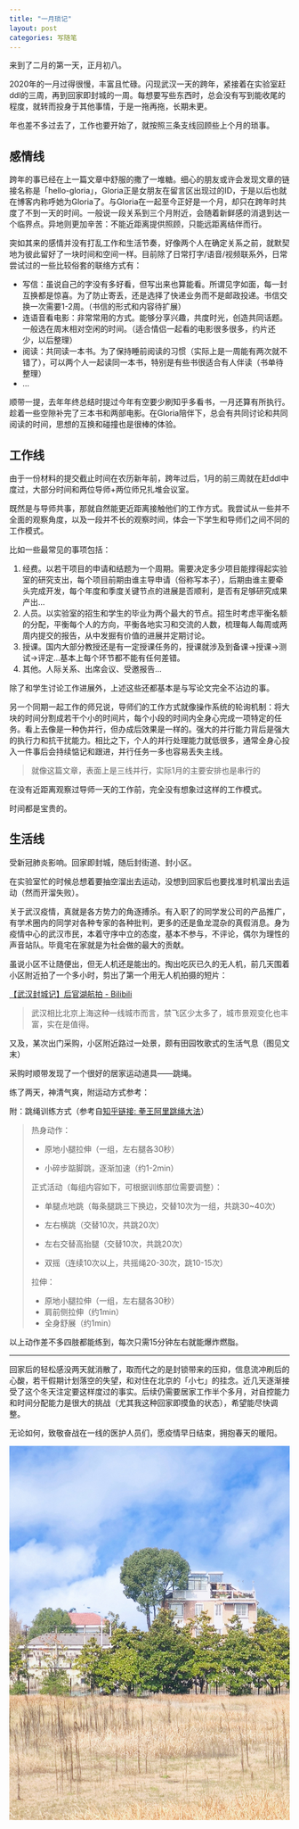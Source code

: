 ```yaml
---
title: "一月琐记"
layout: post
categories: 写随笔
---
```


来到了二月的第一天，正月初八。

<!-- more -->

2020年的一月过得很慢，丰富且忙碌。闪现武汉一天的跨年，紧接着在实验室赶ddl的三周，再到回家即封城的一周。每想要写些东西时，总会没有写到能收尾的程度，就转而投身于其他事情，于是一拖再拖，长期未更。

年也差不多过去了，工作也要开始了，就按照三条支线回顾些上个月的琐事。

## 感情线

跨年的事已经在上一篇文章中舒服的撒了一堆糖。细心的朋友或许会发现文章的链接名称是「hello-gloria」，Gloria正是女朋友在留言区出现过的ID，于是以后也就在博客内称呼她为Gloria了。与Gloria在一起至今正好是一个月，却只在跨年时共度了不到一天的时间。一般说一段关系到三个月附近，会随着新鲜感的消退到达一个临界点。异地则更加辛苦：不能近距离提供照顾，只能远距离结伴而行。

突如其来的感情并没有打乱工作和生活节奏，好像两个人在确定关系之前，就默契地为彼此留好了一块时间和空间一样。目前除了日常打字/语音/视频联系外，日常尝试过的一些比较俗套的联络方式有：

* 写信：虽说自己的字没有多好看，但写出来也算能看。所谓见字如面，每一封互换都是惊喜。为了防止寄丢，还是选择了快递业务而不是邮政投递。书信交换一次需要1-2周。（书信的形式和内容待扩展）
* 连语音看电影：非常常用的方式。能够分享兴趣，共度时光，创造共同话题。一般选在周末相对空闲的时间。（适合情侣一起看的电影很多很多，约片还少，以后整理）
* 阅读：共同读一本书。为了保持睡前阅读的习惯（实际上是一周能有两次就不错了），可以两个人一起读同一本书，特别是有些书很适合有人伴读（书单待整理）
* ...

顺带一提，去年年终总结时提过今年有空要少刷知乎多看书，一月还算有所执行。趁着一些空隙补完了三本书和两部电影。在Gloria陪伴下，总会有共同讨论和共同阅读的时间，思想的互换和碰撞也是很棒的体验。

## 工作线

由于一份材料的提交截止时间在农历新年前，跨年过后，1月的前三周就在赶ddl中度过，大部分时间和两位导师+两位师兄扎堆会议室。

既然是与导师共事，那就自然能更近距离接触他们的工作方式。我尝试从一些并不全面的观察角度，以及一段并不长的观察时间，体会一下学生和导师们之间不同的工作模式。

比如一些最常见的事项包括：

1. 经费。以若干项目的申请和结题为一个周期。需要决定多少项目能撑得起实验室的研究支出，每个项目前期由谁主导申请（俗称写本子），后期由谁主要牵头完成开发，每个年度和季度关键节点的进展是否顺利，是否有足够研究成果产出...
2. 人员。以实验室的招生和学生的毕业为两个最大的节点。招生时考虑平衡名额的分配，平衡每个人的方向，平衡各地实习和交流的人数，梳理每人每周或两周内提交的报告，从中发掘有价值的进展并定期讨论。
3. 授课。国内大部分教授还是有一定授课任务的，授课就涉及到备课->授课->测试->评定…基本上每个环节都不能有任何差错。
4. 其他。人际关系、出席会议、受邀报告...

除了和学生讨论工作进展外，上述这些还都基本是与写论文完全不沾边的事。

另一个同期一起工作的师兄说，导师们的工作方式就像操作系统的轮询机制：将大块的时间分割成若干个小的时间片，每个小段的时间内全身心完成一项特定的任务。看上去像是一种伪并行，但办成后效果是一样的。强大的并行能力背后是强大的执行力和抗干扰能力。相比之下，个人的并行处理能力就低很多，通常全身心投入一件事后会持续惦记和跟进，并行任务一多也容易丢失主线。

> 就像这篇文章，表面上是三线并行，实际1月的主要安排也是串行的

在没有近距离观察过导师一天的工作前，完全没有想象过这样的工作模式。

时间都是宝贵的。

## 生活线

受新冠肺炎影响。回家即封城，随后封街道、封小区。

在实验室忙的时候总想着要抽空溜出去运动，没想到回家后也要找准时机溜出去运动（然而开溜失败）。

关于武汉疫情，真就是各方势力的角逐搏杀。有入职了的同学发公司的产品推广，有学术圈内的同学对各种专家的各种批判，更多的还是鱼龙混杂的真假消息。身为疫情中心的武汉市民，本着守序中立的态度，基本不参与，不评论，偶尔为理性的声音站队。毕竟宅在家就是为社会做的最大的贡献。

虽说小区不让随便出，但无人机还是能出的。掏出吃灰已久的无人机，前几天围着小区附近拍了一个多小时，剪出了第一个用无人机拍摄的短片：

[【武汉封城记】后官湖航拍 - Bilibili](https://www.bilibili.com/video/av85613063)

> 武汉相比北京上海这种一线城市而言，禁飞区少太多了，城市景观变化也丰富，实在是值得。

又及，某次出门采购，小区附近路过一处景，颇有田园牧歌式的生活气息（图见文末）

采购时顺带发现了一个很好的居家运动道具——跳绳。

练了两天，神清气爽，附运动方式参考：

附：跳绳训练方式（参考自[知乎链接: 拳王阿里跳绳大法](https://www.zhihu.com/question/284853864/answer/965669338)）

> 热身动作：
>
> - 原地小腿拉伸（一组，左右腿各30秒）
>
> - 小碎步踮脚跳，逐渐加速（约1-2min）
>
> 正式活动（每组内容如下，可根据训练部位需要调整）：
>
> - 单腿点地跳（每条腿跳三下换边，交替10次为一组，共跳30~40次）
> - 左右横跳（交替10次，共跳20次）
> - 左右交替高抬腿（交替10次，共跳20次）
>
> - 双摇（连续10次以上，共摇绳20-30次，跳10-15次）
>
> 拉伸：
>
> - 原地小腿拉伸（一组，左右腿各30秒）
> - 肩前侧拉伸（约1min）
> - 全身舒展（约1min）

以上动作差不多四肢都能练到，每次只需15分钟左右就能爆炸燃脂。

---

回家后的轻松感没两天就消散了，取而代之的是封锁带来的压抑，信息流冲刷后的心酸，若干假期计划落空的失望，和对住在北京的「小七」的挂念。近几天逐渐接受了这个冬天注定要这样度过的事实。后续仍需要居家工作半个多月，对自控能力和时间分配能力是很大的挑战（尤其我这种回家即摸鱼的状态），希望能尽快调整。



无论如何，致敬奋战在一线的医护人员们，愿疫情早日结束，拥抱春天的暖阳。

![](https://github.com/HusterHope/blogimage/raw/master/20200201-1.jpeg)